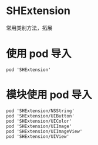 # SHExtension
常用类别方法，拓展
# 使用 pod 导入
```
pod 'SHExtension'
```
# 模块使用 pod 导入
```
pod 'SHExtension/NSString'
pod 'SHExtension/UIButton'
pod 'SHExtension/UIColor'
pod 'SHExtension/UIImage'
pod 'SHExtension/UIImageView'
pod 'SHExtension/UIView'
```
